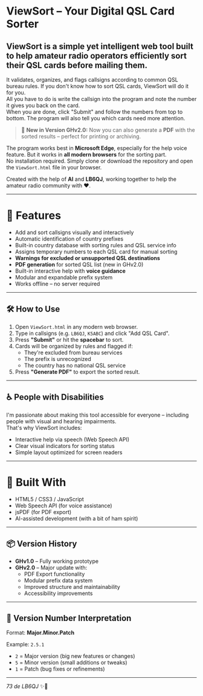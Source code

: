 # ViewSort – Your Digital QSL Card Sorter

## ViewSort is a simple yet intelligent web tool built to help amateur radio operators efficiently sort their QSL cards before mailing them.  
It validates, organizes, and flags callsigns according to common QSL bureau rules. If you don't know how to sort QSL cards, ViewSort will do it for you.  
All you have to do is write the callsign into the program and note the number it gives you back on the card.  
When you are done, click "Submit" and follow the numbers from top to bottom. The program will also tell you which cards need more attention.

> 🎉 **New in Version GHv2.0:** Now you can also generate a **PDF** with the sorted results – perfect for printing or archiving.

The program works best in **Microsoft Edge**, especially for the help voice feature. But it works in **all modern browsers** for the sorting part.  
No installation required. Simply clone or download the repository and open the `ViewSort.html` file in your browser.

Created with the help of **AI** and **LB6QJ**, working together to help the amateur radio community with ❤️.

---

# 🚀 Features
- Add and sort callsigns visually and interactively
- Automatic identification of country prefixes
- Built-in country database with sorting rules and QSL service info
- Assigns temporary numbers to each QSL card for manual sorting
- **Warnings for excluded or unsupported QSL destinations**
- **PDF generation** for sorted QSL list (new in GHv2.0)
- Built-in interactive help with **voice guidance**
- Modular and expandable prefix system
- Works offline – no server required

---

## 🛠️ How to Use
1. Open `ViewSort.html` in any modern web browser.
2. Type in callsigns (e.g. `LB6QJ`, `K5ABC`) and click "Add QSL Card".
3. Press **"Submit"** or hit the **spacebar** to sort.
4. Cards will be organized by rules and flagged if:
   - They're excluded from bureau services
   - The prefix is unrecognized
   - The country has no national QSL service
5. Press **"Generate PDF"** to export the sorted result.

---

## ♿ People with Disabilities
I'm passionate about making this tool accessible for everyone – including people with visual and hearing impairments.  
That's why ViewSort includes:
- Interactive help via speech (Web Speech API)
- Clear visual indicators for sorting status
- Simple layout optimized for screen readers

---

# 🔧 Built With
- HTML5 / CSS3 / JavaScript
- Web Speech API (for voice assistance)
- jsPDF (for PDF export)
- AI-assisted development (with a bit of ham spirit)

---

## 📦 Version History
- **GHv1.0** – Fully working prototype
- **GHv2.0** – Major update with:
  - PDF Export functionality
  - Modular prefix data system
  - Improved structure and maintainability
  - Accessibility improvements

---

## 🔢 Version Number Interpretation
Format: **Major.Minor.Patch**

Example: `2.5.1`  
- `2` = Major version (big new features or changes)
- `5` = Minor version (small additions or tweaks)
- `1` = Patch (bug fixes or refinements)

---

_73 de LB6QJ_ ✨📡
